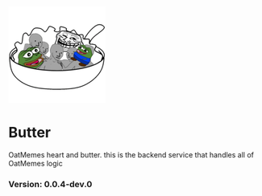 ![Logo](../falafel/public/logo192.png)
# Butter
OatMemes heart and butter. this is the backend service that handles all of OatMemes logic


### Version: 0.0.4-dev.0